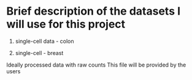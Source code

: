 # Brief description of the datasets I will use for this project

1. single-cell data - colon 

2. single-cell - breast

Ideally processed data with raw counts
This file will be provided by the users

